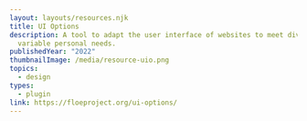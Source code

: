 ```yaml
---
layout: layouts/resources.njk
title: UI Options
description: A tool to adapt the user interface of websites to meet diverse and
  variable personal needs.
publishedYear: "2022"
thumbnailImage: /media/resource-uio.png
topics:
  - design
types:
  - plugin
link: https://floeproject.org/ui-options/
---
```

